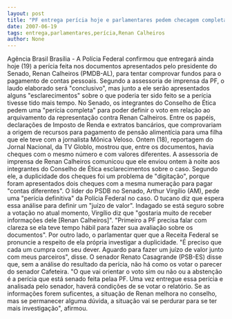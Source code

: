 ```yaml
---
layout: post
title: "PF entrega perícia hoje e parlamentares pedem checagem completa sobre Renan Calheiros "
date: 2007-06-19
tags: entrega,parlamentares,perícia,Renan Calheiros
author: None
---
```

Ag&ecirc;ncia Brasil 
Bras&iacute;lia - A Pol&iacute;cia Federal confirmou que entregar&aacute; ainda hoje (19) a per&iacute;cia feita nos documentos apresentados pelo presidente do Senado, Renan Calheiros (PMDB-AL), para tentar comprovar fundos para o pagamento de contas pessoais. Segundo a assessoria de imprensa da PF, o laudo elaborado ser&aacute; &quot;conclusivo&quot;, mas junto a ele ser&atilde;o apresentados alguns &quot;esclarecimentos&quot; sobre o que poderia ter sido feito se a per&iacute;cia tivesse tido mais tempo. No Senado, os integrantes do Conselho de &Eacute;tica pedem uma &quot;per&iacute;cia completa&quot; para poder definir o voto em rela&ccedil;&atilde;o ao arquivamento da representa&ccedil;&atilde;o contra Renan Calheiros.
Entre os pap&eacute;is, declara&ccedil;&otilde;es de Imposto de Renda e extratos banc&aacute;rios, que comprovariam a origem de recursos para pagamento de pens&atilde;o aliment&iacute;cia para uma filha que ele teve com a jornalista M&ocirc;nica Veloso. Ontem (18), reportagem do Jornal Nacional, da TV Globlo, mostrou que, entre os documentos, havia cheques com o mesmo n&uacute;mero e com valores diferentes. A assessoria de imprensa de Renan Calheiros comunicou que ele enviou ontem &agrave; noite aos integrantes do Conselho de &Eacute;tica esclarecimentos sobre o caso. Segundo ele, a duplicidade dos cheques foi um problema de &quot;digita&ccedil;&atilde;o&quot;, porque foram apresentados dois cheques com a mesma numera&ccedil;&atilde;o para pagar &quot;contas diferentes&quot;. 
O l&iacute;der do PSDB no Senado, Arthur Virg&iacute;lio (AM), pede uma &quot;per&iacute;cia definitiva&quot; da Pol&iacute;cia Federal no caso. O tucano diz que espera essa an&aacute;lise para definir um &quot;ju&iacute;zo de valor&quot;. Indagado se est&aacute; seguro sobre a vota&ccedil;&atilde;o no atual momento, Virg&iacute;lio diz que &quot;gostaria muito de receber informa&ccedil;&otilde;es dele [Renan Calheiros]&quot;. &quot;Primeiro a PF precisa falar com clareza se ela teve tempo h&aacute;bil para fazer sua avalia&ccedil;&atilde;o sobre os documentos&quot;. Por outro lado, o parlamentar quer que a Receita Federal se pronuncie a respeito de ela pr&oacute;pria investigar a duplicidade. &quot;&Eacute; preciso que cada um cumpra com seu dever. Aguardo para fazer um ju&iacute;zo de valor junto com meus parceiros&quot;, disse.
O senador Renato Casagrande (PSB-ES) disse que, sem a an&aacute;lise do resultado da per&iacute;cia, n&atilde;o h&aacute; como os votar o parecer do senador Cafeteira. &quot;O que vai orientar o voto sim ou n&atilde;o ou a absten&ccedil;&atilde;o &eacute; a per&iacute;cia que est&aacute; senado feita pelaa PF. Uma vez entregue essa per&iacute;cia e analisada pelo senador, haver&aacute; condi&ccedil;&otilde;es de se votar o relat&oacute;rio. Se as informa&ccedil;&otilde;es forem suficentes, a situa&ccedil;&atilde;o de Renan melhora no conselho, mas se permanecer alguma d&uacute;vida, a situa&ccedil;&atilde;o vai se perdurar para se ter mais investiga&ccedil;&atilde;o&quot;, afirmou. 
 